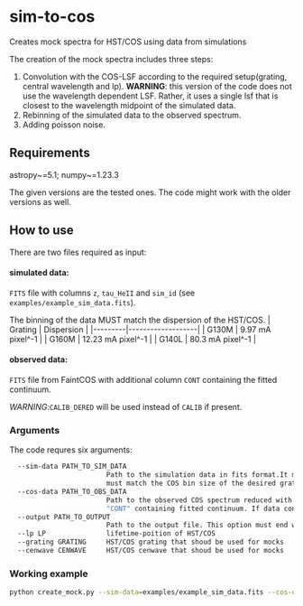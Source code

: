 # sim-to-cos
Creates mock spectra for HST/COS using data from simulations

The creation of the mock spectra includes three steps:
 1. Convolution with the COS-LSF according to the required setup(grating, central wavelength and lp). __WARNING__: this version of the code does not use the wavelength dependent LSF. Rather, it uses a single lsf that is closest to the wavelength midpoint of the simulated data. 
 2. Rebinning of the simulated data to the observed spectrum.
 3. Adding poisson noise.

## Requirements

astropy~=5.1;
numpy~=1.23.3

The given versions are the tested ones. The code might work with the older versions as well.

## How to use

There are two files required as input:
#### simulated data: 
`FITS` file with columns `z`, `tau_HeII` and `sim_id` (see `examples/example_sim_data.fits`). 

The binning of the data MUST match the dispersion of the HST/COS. 
| Grating |    Dispersion     |
|---------|-------------------|
| G130M   | 9.97 mA pixel^-1  |
| G160M   | 12.23 mA pixel^-1 |
| G140L   | 80.3 mA pixel^-1  |

#### observed data: 
`FITS` file from FaintCOS with additional column `CONT` containing the fitted continuum. 

_WARNING_:`CALIB_DERED` will be used instead of `CALIB` if present.

### Arguments

The code requres six arguments:
```bash
  --sim-data PATH_TO_SIM_DATA
                        Path to the simulation data in fits format.It must have the columns "z", "tau_HeII", and "sim_id".The bin size
                        must match the COS bin size of the desired grating!
  --cos-data PATH_TO_OBS_DATA
                        Path to the observed COS spectrum reduced with FaintCOS.Additionnally, the spectrum must have the column
                        "CONT" containing fitted continuum. If data contains "CALIB_DERED" it will be used instead of "CALIB".
  --output PATH_TO_OUTPUT
                        Path to the output file. This option must end with ".fits".
  --lp LP               lifetime-poition of HST/COS
  --grating GRATING     HST/COS grating that shoud be used for mocks
  --cenwave CENWAVE     HST/COS cenwave that shoud be used for mocks
```


### Working example
```bash
python create_mock.py --sim-data=examples/example_sim_data.fits --cos-data=examples/dummy_spec.fits --lp=4 --grating=G130M --cenwave=1291 --output=examples/mocks.fits
```

